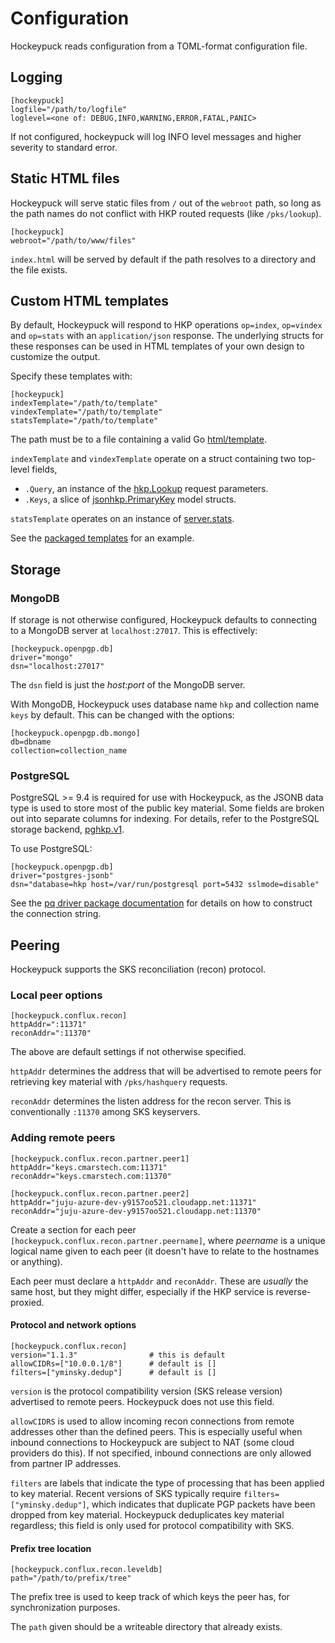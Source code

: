 # Configuration

Hockeypuck reads configuration from a TOML-format configuration file.

## Logging

```
[hockeypuck]
logfile="/path/to/logfile"
loglevel=<one of: DEBUG,INFO,WARNING,ERROR,FATAL,PANIC>
```

If not configured, hockeypuck will log INFO level messages and higher severity
to standard error.

## Static HTML files

Hockeypuck will serve static files from `/` out of the `webroot` path, so long as
the path names do not conflict with HKP routed requests (like `/pks/lookup`).

```
[hockeypuck]
webroot="/path/to/www/files"
```

`index.html` will be served by default if the path resolves to a directory and
the file exists.

## Custom HTML templates

By default, Hockeypuck will respond to HKP operations `op=index`, `op=vindex`
and `op=stats` with an `application/json` response. The underlying
structs for these responses can be used in HTML templates of your own design
to customize the output.

Specify these templates with:

```
[hockeypuck]
indexTemplate="/path/to/template"
vindexTemplate="/path/to/template"
statsTemplate="/path/to/template"
```

The path must be to a file containing a valid Go
[html/template](https://golang.org/pkg/html/template/).

`indexTemplate` and `vindexTemplate` operate on a struct containing two top-level fields,

* `.Query`, an instance of the [hkp.Lookup](https://godoc.org/gopkg.in/hockeypuck/hkp.v1#Lookup) request parameters.
* `.Keys`, a slice of [jsonhkp.PrimaryKey](https://godoc.org/gopkg.in/hockeypuck/hkp.v1/jsonhkp#PrimaryKey) model structs.

`statsTemplate` operates on an instance of [server.stats](https://github.com/hockeypuck/server/blob/38c262ad65376d38727271cbbc5a71123672de70/server.go#L126).

See the [packaged templates](https://github.com/hockeypuck/packaging/tree/master/instroot/var/lib/hockeypuck/templates) for an example.

## Storage

### MongoDB

If storage is not otherwise configured, Hockeypuck defaults to connecting to a
MongoDB server at `localhost:27017`. This is effectively:

```
[hockeypuck.openpgp.db]
driver="mongo"
dsn="localhost:27017"
```

The `dsn` field is just the _host:port_ of the MongoDB server.

With MongoDB, Hockeypuck uses database name `hkp` and collection name `keys` by default. This can be changed with the options:

```
[hockeypuck.openpgp.db.mongo]
db=dbname
collection=collection_name
```

### PostgreSQL

PostgreSQL >= 9.4 is required for use with Hockeypuck, as the JSONB data type is used to store most of the public key material. Some fields are broken out into separate columns for indexing. For details, refer to the PostgreSQL storage backend, [pghkp.v1](https://gopkg.in/hockeypuck/pghkp.v1).

To use PostgreSQL:

```
[hockeypuck.openpgp.db]
driver="postgres-jsonb"
dsn="database=hkp host=/var/run/postgresql port=5432 sslmode=disable"
```

See the [pq driver package documentation](https://godoc.org/github.com/lib/pq) for details on how to construct the connection string.

## Peering

Hockeypuck supports the SKS reconciliation (recon) protocol.

### Local peer options

```
[hockeypuck.conflux.recon]
httpAddr=":11371"
reconAddr=":11370"
```

The above are default settings if not otherwise specified.

`httpAddr` determines the address that will be advertised to remote peers for
retrieving key material with `/pks/hashquery` requests.

`reconAddr` determines the listen address for the recon server. This is
conventionally `:11370` among SKS keyservers.

### Adding remote peers

```
[hockeypuck.conflux.recon.partner.peer1]
httpAddr="keys.cmarstech.com:11371"
reconAddr="keys.cmarstech.com:11370"

[hockeypuck.conflux.recon.partner.peer2]
httpAddr="juju-azure-dev-y9157oo521.cloudapp.net:11371"
reconAddr="juju-azure-dev-y9157oo521.cloudapp.net:11370"
```

Create a section for each peer `[hockeypuck.conflux.recon.partner.peername]`,
where _peername_ is a unique logical name given to each peer (it doesn't have to relate
to the hostnames or anything).

Each peer must declare a `httpAddr` and `reconAddr`. These are _usually_ the
same host, but they might differ, especially if the HKP service is
reverse-proxied.

#### Protocol and network options

```
[hockeypuck.conflux.recon]
version="1.1.3"                # this is default
allowCIDRs=["10.0.0.1/8"]      # default is []
filters=["yminsky.dedup"]      # default is []
```

`version` is the protocol compatibility version (SKS release version)
advertised to remote peers. Hockeypuck does not use this field.

`allowCIDRS` is used to allow incoming recon connections from remote addresses
other than the defined peers. This is especially useful when inbound
connections to Hockeypuck are subject to NAT (some cloud providers do this). If
not specified, inbound connections are only allowed from partner IP addresses.

`filters` are labels that indicate the type of processing that has been applied
to key material. Recent versions of SKS typically require
`filters=["yminsky.dedup"]`, which indicates that duplicate PGP packets have
been dropped from key material. Hockeypuck deduplicates key material
regardless; this field is only used for protocol compatibility with SKS.

#### Prefix tree location

```
[hockeypuck.conflux.recon.leveldb]
path="/path/to/prefix/tree"
```

The prefix tree is used to keep track of which keys the peer has, for
synchronization purposes.

The `path` given should be a writeable directory that already exists.

